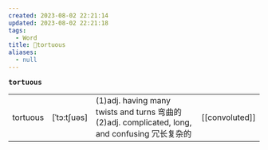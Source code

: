 ```yaml
---
created: 2023-08-02 22:21:14
updated: 2023-08-02 22:21:18
tags:
  - Word
title: 📖tortuous
aliases:
  - null
---
```


<pre><strong>tortuous</strong></pre>
|   |   |   |   |
|---|---|---|---|
|tortuous|[ˈtɔ:tʃuəs]|(1)adj. having many twists and turns 弯曲的(2)adj. complicated, long, and confusing 冗⻓复杂的|[[convoluted]]|